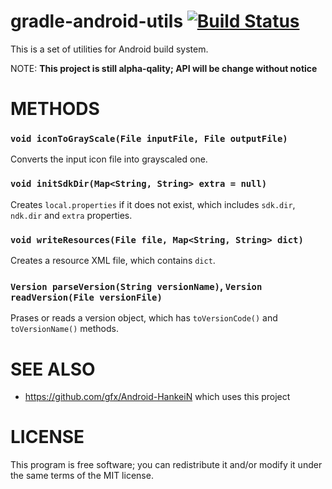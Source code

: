 # gradle-android-utils [![Build Status](https://secure.travis-ci.org/gfx/gradle-android-utils.png)](http://travis-ci.org/gfx/gradle-android-utils)

This is a set of utilities for Android build system.

NOTE: **This project is still alpha-qality; API will be change without notice**

# METHODS

### `void iconToGrayScale(File inputFile, File outputFile)`

Converts the input icon file into grayscaled one.

### `void initSdkDir(Map<String, String> extra = null)`

Creates `local.properties` if it does not exist, which includes
`sdk.dir`, `ndk.dir` and `extra` properties.

### `void writeResources(File file, Map<String, String> dict)`

Creates a resource XML file, which contains `dict`.

### `Version parseVersion(String versionName)`, `Version readVersion(File versionFile)`

Prases or reads a version object, which has `toVersionCode()` and `toVersionName()` methods.

# SEE ALSO

* https://github.com/gfx/Android-HankeiN which uses this project

# LICENSE

This program is free software; you can redistribute it and/or modify it under the same terms of the MIT license.

